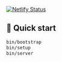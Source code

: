 [![Netlify Status](https://api.netlify.com/api/v1/badges/af898644-fcad-4d2d-90d1-4a3bb81205bd/deploy-status)](https://app.netlify.com/sites/knbbaseball/deploys)

## 🚀 Quick start

```bash
bin/bootstrap
bin/setup
bin/server
```
